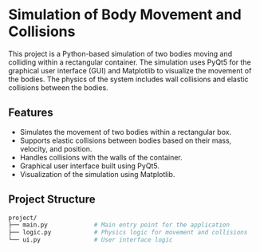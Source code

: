 # Simulation of Body Movement and Collisions

This project is a Python-based simulation of two bodies moving and colliding within a rectangular container. The simulation uses PyQt5 for the graphical user interface (GUI) and Matplotlib to visualize the movement of the bodies. The physics of the system includes wall collisions and elastic collisions between the bodies.

## Features

- Simulates the movement of two bodies within a rectangular box.
- Supports elastic collisions between bodies based on their mass, velocity, and position.
- Handles collisions with the walls of the container.
- Graphical user interface built using PyQt5.
- Visualization of the simulation using Matplotlib.

## Project Structure

```bash
project/
├── main.py             # Main entry point for the application
├── logic.py            # Physics logic for movement and collisions
└── ui.py               # User interface logic
